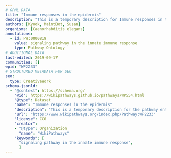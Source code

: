 ```yaml
---
# GPML DATA
title: "Immune responses in the epidermis"
description: "This is a temporary description for Immune responses in the epidermis"
authors: [Kyook, MaintBot, Susan]
organisms: [Caenorhabditis elegans]
annotations:
  - id: PW:0000819
    value: signaling pathway in the innate immune response
    type: Pathway Ontology
# ADDITIONAL DATA
last-edited: 2019-09-17
communities: []
wpid: "WP2233"
# STRUCTURED METADATA FOR SEO
seo:
  type: CreativeWork
schema-jsonld:
  - "@context": https://schema.org/
    "@id": https://wikipathways.github.io/pathways/WP554.html
    "@type": Dataset
    "name": "Immune responses in the epidermis"
    "description": "This is a temporary description for the pathway entitled: Immune responses in the epidermis"
    "url": "https://www.wikipathways.org/index.php/Pathway:WP2233"
    "license": CC0
    "creator":
    - "@type": Organization
      "name": "WikiPathways"
    "keywords": [
      "signaling pathway in the innate immune response",
      ]
---
```

